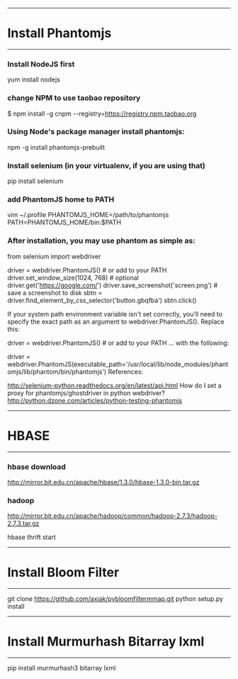 -------------------------------------------------------------------------------
# Install Phantomjs
-------------------------------------------------------------------------------
### Install NodeJS first
yum install nodejs

### change NPM to use taobao repository
$ npm install -g cnpm --registry=https://registry.npm.taobao.org

### Using Node's package manager install phantomjs: 
npm -g install phantomjs-prebuilt

### Install selenium (in your virtualenv, if you are using that)
pip install selenium

### add PhantomJS home to PATH
vim ~/.profile
PHANTOMJS_HOME=/path/to/phantomjs
PATH=PHANTOMJS_HOME/bin:$PATH

### After installation, you may use phantom as simple as:

from selenium import webdriver

driver = webdriver.PhantomJS() # or add to your PATH
driver.set_window_size(1024, 768) # optional
driver.get('https://google.com/')
driver.save_screenshot('screen.png') # save a screenshot to disk
sbtn = driver.find_element_by_css_selector('button.gbqfba')
sbtn.click()

If your system path environment variable isn't set correctly, you'll need to specify the exact path as an argument to webdriver.PhantomJS(). Replace this:

driver = webdriver.PhantomJS() # or add to your PATH
... with the following:

driver = webdriver.PhantomJS(executable_path='/usr/local/lib/node_modules/phantomjs/lib/phantom/bin/phantomjs')
References:

http://selenium-python.readthedocs.org/en/latest/api.html
How do I set a proxy for phantomjs/ghostdriver in python webdriver?
http://python.dzone.com/articles/python-testing-phantomjs

-------------------------------------------------------------------------------
# HBASE
-------------------------------------------------------------------------------

### hbase download
http://mirror.bit.edu.cn/apache/hbase/1.3.0/hbase-1.3.0-bin.tar.gz

### hadoop
http://mirror.bit.edu.cn/apache/hadoop/common/hadoop-2.7.3/hadoop-2.7.3.tar.gz

hbase thrift start

-------------------------------------------------------------------------------
# Install Bloom Filter
-------------------------------------------------------------------------------
git clone https://github.com/axiak/pybloomfiltermmap.git
python setup.py install

-------------------------------------------------------------------------------
# Install Murmurhash Bitarray lxml
-------------------------------------------------------------------------------
pip install murmurhash3 bitarray lxml